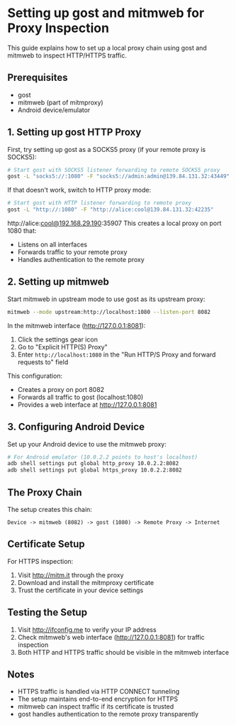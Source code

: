 # Setting up gost and mitmweb for Proxy Inspection

This guide explains how to set up a local proxy chain using gost and mitmweb to inspect HTTP/HTTPS traffic.

## Prerequisites

- gost
- mitmweb (part of mitmproxy)
- Android device/emulator

## 1. Setting up gost HTTP Proxy

First, try setting up gost as a SOCKS5 proxy (if your remote proxy is SOCKS5):

```bash
# Start gost with SOCKS5 listener forwarding to remote SOCKS5 proxy
gost -L "socks5://:1080" -F "socks5://admin:admin@139.84.131.32:43449"
```

If that doesn't work, switch to HTTP proxy mode:

```bash
# Start gost with HTTP listener forwarding to remote proxy
gost -L "http://:1080" -F "http://alice:cool@139.84.131.32:42235"
```
http://alice:cool@192.168.29.190:35907
This creates a local proxy on port 1080 that:
- Listens on all interfaces
- Forwards traffic to your remote proxy
- Handles authentication to the remote proxy

## 2. Setting up mitmweb

Start mitmweb in upstream mode to use gost as its upstream proxy:

```bash
mitmweb --mode upstream:http://localhost:1080 --listen-port 8082
```

In the mitmweb interface (http://127.0.0.1:8081):
1. Click the settings gear icon
2. Go to "Explicit HTTP(S) Proxy"
3. Enter `http://localhost:1080` in the "Run HTTP/S Proxy and forward requests to" field

This configuration:
- Creates a proxy on port 8082
- Forwards all traffic to gost (localhost:1080)
- Provides a web interface at http://127.0.0.1:8081

## 3. Configuring Android Device

Set up your Android device to use the mitmweb proxy:

```bash
# For Android emulator (10.0.2.2 points to host's localhost)
adb shell settings put global http_proxy 10.0.2.2:8082
adb shell settings put global https_proxy 10.0.2.2:8082
```

## The Proxy Chain

The setup creates this chain:
```
Device -> mitmweb (8082) -> gost (1080) -> Remote Proxy -> Internet
```

## Certificate Setup

For HTTPS inspection:
1. Visit http://mitm.it through the proxy
2. Download and install the mitmproxy certificate
3. Trust the certificate in your device settings

## Testing the Setup

1. Visit http://ifconfig.me to verify your IP address
2. Check mitmweb's web interface (http://127.0.0.1:8081) for traffic inspection
3. Both HTTP and HTTPS traffic should be visible in the mitmweb interface

## Notes

- HTTPS traffic is handled via HTTP CONNECT tunneling
- The setup maintains end-to-end encryption for HTTPS
- mitmweb can inspect traffic if its certificate is trusted
- gost handles authentication to the remote proxy transparently 